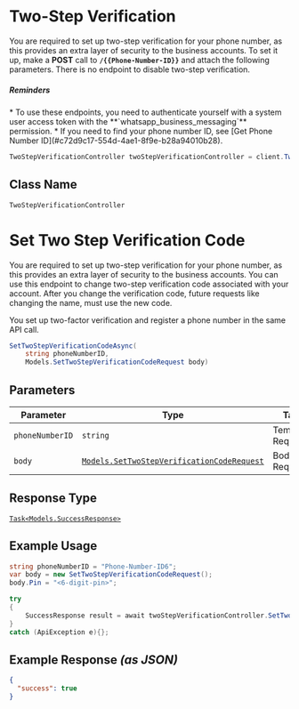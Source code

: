 # Two-Step Verification

You are required to set up two-step verification for your phone number, as this provides an extra layer of security to the business accounts. To set it up, make a **POST** call to **`/{{Phone-Number-ID}}`** and attach the following parameters. There is no endpoint to disable two-step verification.

<h5>Reminders</h5>
* To use these endpoints, you need to authenticate yourself with a system user access token with the **`whatsapp_business_messaging`** permission.
* If you need to find your phone number ID, see [Get Phone Number ID](#c72d9c17-554d-4ae1-8f9e-b28a94010b28).

```csharp
TwoStepVerificationController twoStepVerificationController = client.TwoStepVerificationController;
```

## Class Name

`TwoStepVerificationController`


# Set Two Step Verification Code

You are required to set up two-step verification for your phone number, as this provides an extra layer of security to the business accounts. You can use this endpoint to change two-step verification code associated with your account.
After you change the verification code, future requests like changing the name, must use the new code.

You set up two-factor verification and register a phone number in the same API call.

```csharp
SetTwoStepVerificationCodeAsync(
    string phoneNumberID,
    Models.SetTwoStepVerificationCodeRequest body)
```

## Parameters

| Parameter | Type | Tags | Description |
|  --- | --- | --- | --- |
| `phoneNumberID` | `string` | Template, Required | - |
| `body` | [`Models.SetTwoStepVerificationCodeRequest`](../../doc/models/set-two-step-verification-code-request.md) | Body, Required | - |

## Response Type

[`Task<Models.SuccessResponse>`](../../doc/models/success-response.md)

## Example Usage

```csharp
string phoneNumberID = "Phone-Number-ID6";
var body = new SetTwoStepVerificationCodeRequest();
body.Pin = "<6-digit-pin>";

try
{
    SuccessResponse result = await twoStepVerificationController.SetTwoStepVerificationCodeAsync(phoneNumberID, body);
}
catch (ApiException e){};
```

## Example Response *(as JSON)*

```json
{
  "success": true
}
```

